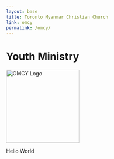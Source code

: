 ```yaml
---
layout: base
title: Toronto Myanmar Christian Church
link: omcy
permalink: /omcy/
---
```


# Youth Ministry

<img src="/static/img/OMCY_animation.gif" alt="OMCY Logo" width="200"/>

Hello World

